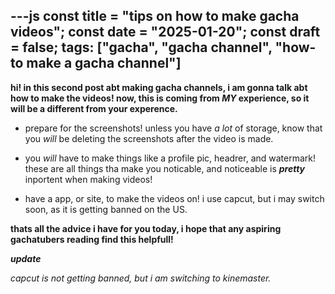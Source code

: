 ---js
const title = "tips on how to make gacha videos";
const date = "2025-01-20";
const draft = false;
tags: ["gacha", "gacha channel", "how-to make a gacha channel"]
---
**hi! in this second post abt making gacha channels, i am gonna talk abt how to make the videos! now, this is coming from _MY_ experience, so it will be a different from your experence.**

* prepare for the screenshots! unless you have _a lot_ of storage, know that you _will_ be deleting the screenshots after the video is made.


* you _will_ have to make things like a profile pic, headrer, and watermark! these are all things tha make you noticable, and noticeable is **_pretty_** inportent when making videos!


* have a app, or site, to make the videos on! i use capcut, but i may switch soon, as it is getting banned on the US.


**thats all the advice i have for you today, i hope that any aspiring gachatubers reading find this helpfull!**


**_update_** 

_capcut is not getting banned, but i am switching to kinemaster._